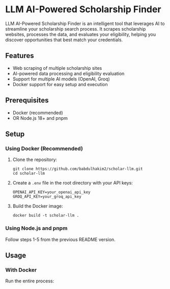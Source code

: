 # LLM AI-Powered Scholarship Finder

LLM AI-Powered Scholarship Finder is an intelligent tool that leverages AI to streamline your scholarship search process. It scrapes scholarship websites, processes the data, and evaluates your eligibility, helping you discover opportunities that best match your credentials.

## Features

- Web scraping of multiple scholarship sites
- AI-powered data processing and eligibility evaluation
- Support for multiple AI models (OpenAI, Groq)
- Docker support for easy setup and execution

## Prerequisites

- Docker (recommended)
- OR Node.js 18+ and pnpm

## Setup

### Using Docker (Recommended)

1. Clone the repository:
   ```
   git clone https://github.com/babdulhakim2/scholar-llm.git
   cd scholar-llm
   ```

2. Create a `.env` file in the root directory with your API keys:
   ```
   OPENAI_API_KEY=your_openai_api_key
   GROQ_API_KEY=your_groq_api_key
   ```

3. Build the Docker image:
   ```
   docker build -t scholar-llm .
   ```

### Using Node.js and pnpm

Follow steps 1-5 from the previous README version.

## Usage

### With Docker

Run the entire process:
